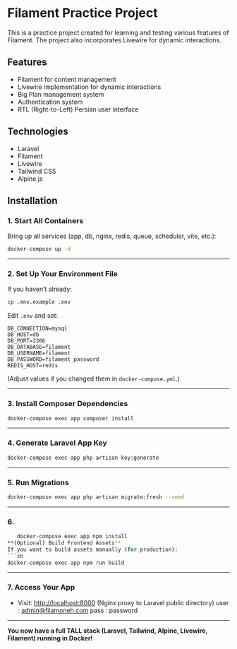 # Filament Practice Project

This is a practice project created for learning and testing various features of Filament. The project also incorporates Livewire for dynamic interactions.

## Features

- Filament for content management
- Livewire implementation for dynamic interactions
- Big Plan management system
- Authentication system
- RTL (Right-to-Left) Persian user interface

## Technologies

- Laravel
- Filament
- Livewire
- Tailwind CSS
- Alpine.js

## Installation

### 1. **Start All Containers**
Bring up all services (app, db, nginx, redis, queue, scheduler, vite, etc.):
```sh
docker-compose up -d
```

---

### 2. **Set Up Your Environment File**
If you haven’t already:
```sh
cp .env.example .env
```
Edit `.env` and set:
```
DB_CONNECTION=mysql
DB_HOST=db
DB_PORT=3306
DB_DATABASE=filament
DB_USERNAME=filament
DB_PASSWORD=filament_password
REDIS_HOST=redis
```
(Adjust values if you changed them in `docker-compose.yml`.)

---

### 3. **Install Composer Dependencies**
```sh
docker-compose exec app composer install
```

---

### 4. **Generate Laravel App Key**
```sh
docker-compose exec app php artisan key:generate
```

---

### 5. **Run Migrations**
```sh
docker-compose exec app php artisan migrate:fresh --seed
```

---

### 6.
 ```sh
    docker-compose exec app npm install
 **(Optional) Build Frontend Assets**
If you want to build assets manually (for production):
```sh
docker-compose exec app npm run build 
```


---

### 7. **Access Your App**
- Visit: [http://localhost:8000](http://localhost:8000) (Nginx proxy to Laravel public directory)
user : admin@filamoneh.com 
pass : password 
---

**You now have a full TALL stack (Laravel, Tailwind, Alpine, Livewire, Filament) running in Docker!**




